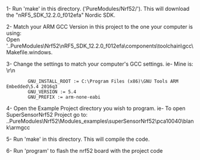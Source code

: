 1- Run 'make' in this directory. ('PureModules/Nrf52/').
      This will download the "nRF5_SDK_12.2.0_f012efa" Nordic SDK. 
      
2- Match your ARM GCC Version in this project to the one your computer is using:     
      Open '..PureModules\Nrf52\nRF5_SDK_12.2.0_f012efa\components\toolchain\gcc\Makefile.windows.   

 3- Change the settings to match your computer's GCC settings. 
ie- Mine is:   \r\n
      
            GNU_INSTALL_ROOT := C:\Program Files (x86)\GNU Tools ARM Embedded\5.4 2016q3
            GNU_VERSION := 5.4
            GNU_PREFIX := arm-none-eabi
            
          
 4- Open the Example Project directory you wish to program. 
     ie- To open SuperSensorNrf52 Project go to: 
     ..PureModules\Nrf52\Modules_examples\superSensorNrf52\pca10040\blank\armgcc
     
 5- Run 'make' in this directory. This will compile the code. 
 
 6- Run 'program' to flash the nrf52 board with the project code
